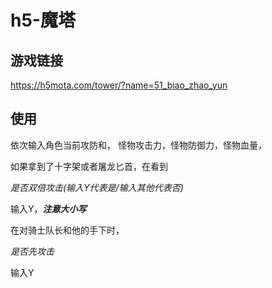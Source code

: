 # h5-魔塔

## 游戏链接
https://h5mota.com/tower/?name=51_biao_zhao_yun
## 使用
依次输入角色当前攻防和， 怪物攻击力，怪物防御力，怪物血量，

如果拿到了十字架或者屠龙匕首，在看到

*是否双倍攻击(输入Y代表是/输入其他代表否)*

输入Y，***注意大小写***

在对骑士队长和他的手下时，

*是否先攻击*

输入Y
